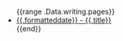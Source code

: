 <ul>
{{range .Data.writing.pages}}
<li><a href="{{print  "/writing/" .slug}}">{{.formatteddate}} - {{.title}}</a></li>
{{end}}
</ul>
